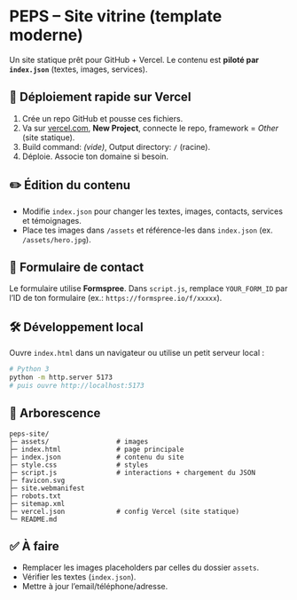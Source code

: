 # PEPS – Site vitrine (template moderne)

Un site statique prêt pour GitHub + Vercel. Le contenu est **piloté par `index.json`** (textes, images, services).

## 🚀 Déploiement rapide sur Vercel
1. Crée un repo GitHub et pousse ces fichiers.
2. Va sur [vercel.com](https://vercel.com), **New Project**, connecte le repo, framework = *Other* (site statique).
3. Build command: _(vide)_, Output directory: `/` (racine).
4. Déploie. Associe ton domaine si besoin.

## ✏️ Édition du contenu
- Modifie `index.json` pour changer les textes, images, contacts, services et témoignages.
- Place tes images dans `/assets` et référence-les dans `index.json` (ex. `/assets/hero.jpg`).

## 📨 Formulaire de contact
Le formulaire utilise **Formspree**. Dans `script.js`, remplace `YOUR_FORM_ID` par l’ID de ton formulaire (ex.: `https://formspree.io/f/xxxxx`).

## 🛠️ Développement local
Ouvre `index.html` dans un navigateur ou utilise un petit serveur local :
```bash
# Python 3
python -m http.server 5173
# puis ouvre http://localhost:5173
```

## 📁 Arborescence
```
peps-site/
├─ assets/                 # images
├─ index.html              # page principale
├─ index.json              # contenu du site
├─ style.css               # styles
├─ script.js               # interactions + chargement du JSON
├─ favicon.svg
├─ site.webmanifest
├─ robots.txt
├─ sitemap.xml
├─ vercel.json             # config Vercel (site statique)
└─ README.md
```

## ✅ À faire
- Remplacer les images placeholders par celles du dossier `assets`.
- Vérifier les textes (`index.json`).
- Mettre à jour l’email/téléphone/adresse.
